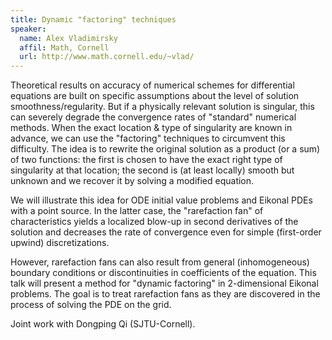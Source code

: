 ```yaml
---
title: Dynamic "factoring" techniques
speaker:
  name: Alex Vladimirsky
  affil: Math, Cornell
  url: http://www.math.cornell.edu/~vlad/
---
```


Theoretical results on accuracy of numerical schemes for differential
equations are built on specific assumptions about the level of
solution smoothness/regularity.  But if a physically relevant solution
is singular, this can severely degrade the convergence rates of
"standard" numerical methods.  When the exact location & type of
singularity are known in advance, we can use the "factoring"
techniques to circumvent this difficulty.  The idea is to rewrite the
original solution as a product (or a sum) of two functions: the first
is chosen to have the exact right type of singularity at that
location; the second is (at least locally) smooth but unknown and we
recover it by solving a modified equation.

We will illustrate this idea for ODE initial value problems and
Eikonal PDEs with a point source.  In the latter case, the
"rarefaction fan" of characteristics yields a localized blow-up in
second derivatives of the solution and decreases the rate of
convergence even for simple (first-order upwind) discretizations.

However, rarefaction fans can also result from general (inhomogeneous)
boundary conditions or discontinuities in coefficients of the
equation.  This talk will present a method for "dynamic factoring" in
2-dimensional Eikonal problems.  The goal is to treat rarefaction fans
as they are discovered in the process of solving the PDE on the grid.

Joint work with Dongping Qi (SJTU-Cornell).
